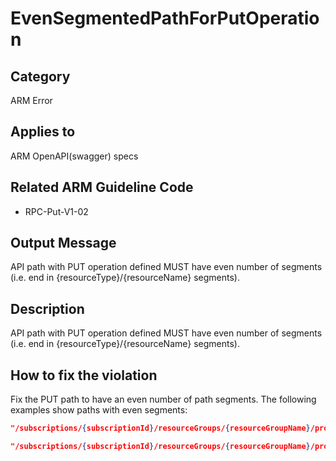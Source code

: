 # EvenSegmentedPathForPutOperation

## Category

ARM Error

## Applies to

ARM OpenAPI(swagger) specs

## Related ARM Guideline Code

- RPC-Put-V1-02

## Output Message

API path with PUT operation defined MUST have even number of segments (i.e. end in {resourceType}/{resourceName} segments).

## Description

API path with PUT operation defined MUST have even number of segments (i.e. end in {resourceType}/{resourceName} segments).

## How to fix the violation

Fix the PUT path to have an even number of path segments. The following examples show paths with even segments:

```json
"/subscriptions/{subscriptionId}/resourceGroups/{resourceGroupName}/providers/Microsoft.MyNameSpace/MyResourceType/{ResourceName}"
```

```json
"/subscriptions/{subscriptionId}/resourceGroups/{resourceGroupName}/providers/Microsoft.MyNameSpace/MyResourceType/{ResourceName}/NestedResourceType/{nestedResourceName}"
```
